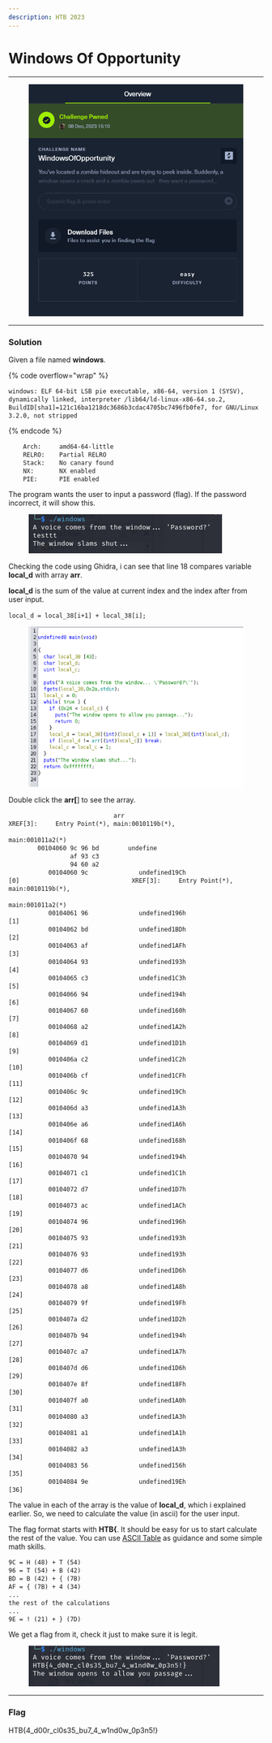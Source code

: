 ```yaml
---
description: HTB 2023
---
```


# Windows Of Opportunity

***

<figure><img src="../../../.gitbook/assets/image (1) (1) (1).png" alt=""><figcaption></figcaption></figure>

***

### Solution

Given a file named **windows**.

{% code overflow="wrap" %}
```
windows: ELF 64-bit LSB pie executable, x86-64, version 1 (SYSV), dynamically linked, interpreter /lib64/ld-linux-x86-64.so.2, BuildID[sha1]=121c16ba1218dc3686b3cdac4705bc7496fb0fe7, for GNU/Linux 3.2.0, not stripped
```
{% endcode %}

```
    Arch:     amd64-64-little
    RELRO:    Partial RELRO
    Stack:    No canary found
    NX:       NX enabled
    PIE:      PIE enabled
```

The program wants the user to input a password (flag). If the password incorrect, it will show this.

<figure><img src="../../../.gitbook/assets/image (1) (1).png" alt=""><figcaption></figcaption></figure>

Checking the code using Ghidra, i can see that line 18 compares variable **local\_d** with array **arr**.

**local\_d** is the sum of the value at current index and the index after from user input.

`local_d = local_38[i+1] + local_38[i];`

<figure><img src="../../../.gitbook/assets/image (59).png" alt=""><figcaption></figcaption></figure>

Double click the **arr\[**] to see the array.

```armasm
                             arr                                             XREF[3]:     Entry Point(*), main:0010119b(*), 
                                                                                          main:001011a2(*)  
        00104060 9c 96 bd        undefine
                 af 93 c3 
                 94 60 a2 
           00104060 9c              undefined19Ch                     [0]                               XREF[3]:     Entry Point(*), main:0010119b(*), 
                                                                                                                     main:001011a2(*)  
           00104061 96              undefined196h                     [1]
           00104062 bd              undefined1BDh                     [2]
           00104063 af              undefined1AFh                     [3]
           00104064 93              undefined193h                     [4]
           00104065 c3              undefined1C3h                     [5]
           00104066 94              undefined194h                     [6]
           00104067 60              undefined160h                     [7]
           00104068 a2              undefined1A2h                     [8]
           00104069 d1              undefined1D1h                     [9]
           0010406a c2              undefined1C2h                     [10]
           0010406b cf              undefined1CFh                     [11]
           0010406c 9c              undefined19Ch                     [12]
           0010406d a3              undefined1A3h                     [13]
           0010406e a6              undefined1A6h                     [14]
           0010406f 68              undefined168h                     [15]
           00104070 94              undefined194h                     [16]
           00104071 c1              undefined1C1h                     [17]
           00104072 d7              undefined1D7h                     [18]
           00104073 ac              undefined1ACh                     [19]
           00104074 96              undefined196h                     [20]
           00104075 93              undefined193h                     [21]
           00104076 93              undefined193h                     [22]
           00104077 d6              undefined1D6h                     [23]
           00104078 a8              undefined1A8h                     [24]
           00104079 9f              undefined19Fh                     [25]
           0010407a d2              undefined1D2h                     [26]
           0010407b 94              undefined194h                     [27]
           0010407c a7              undefined1A7h                     [28]
           0010407d d6              undefined1D6h                     [29]
           0010407e 8f              undefined18Fh                     [30]
           0010407f a0              undefined1A0h                     [31]
           00104080 a3              undefined1A3h                     [32]
           00104081 a1              undefined1A1h                     [33]
           00104082 a3              undefined1A3h                     [34]
           00104083 56              undefined156h                     [35]
           00104084 9e              undefined19Eh                     [36]

```

The value in each of the array is the value of **local\_d**, which i explained earlier. So, we need to calculate the value (in ascii) for the user input.

The flag format starts with **HTB{**. It should be easy for us to start calculate the rest of the value. You can use [ASCII Table](https://www.ascii-code.com/) as guidance and some simple math skills.

```
9C = H (48) + T (54)
96 = T (54) + B (42)
BD = B (42) + { (7B)
AF = { (7B) + 4 (34)
...
the rest of the calculations
...
9E = ! (21) + } (7D)
```

We get a flag from it, check it just to make sure it is legit.

<figure><img src="../../../.gitbook/assets/image (4).png" alt=""><figcaption></figcaption></figure>

***

### Flag

HTB{4\_d00r\_cl0s35\_bu7\_4\_w1nd0w\_0p3n5!}
